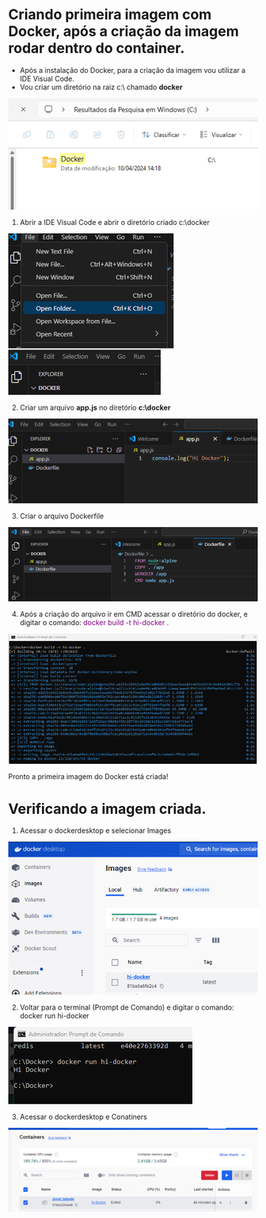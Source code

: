 # Criando primeira imagem com Docker, após a criação da imagem rodar dentro do container.

- Após a instalação do Docker, para a criação da imagem vou utilizar a IDE Visual Code.
- Vou criar um diretório na raiz c:\ chamado <b>docker</b>

<img src="https://github.com/JosiTubaroski/PrimeiraImagem/blob/main/img/01_Diretorio.png">

1) Abrir a IDE Visual Code e abrir o diretório criado c:\docker

<img src="https://github.com/JosiTubaroski/PrimeiraImagem/blob/main/img/02_Acessar_IDE_Docker.png">

<img src="https://github.com/JosiTubaroski/PrimeiraImagem/blob/main/img/03_Docker.png">

2) Criar um arquivo <b>app.js</b> no diretório <b>c:\docker</b>

<img src="https://github.com/JosiTubaroski/PrimeiraImagem/blob/main/img/04_NodeJS.png">

3) Criar o arquivo Dockerfile

<img src="https://github.com/JosiTubaroski/PrimeiraImagem/blob/main/img/05_Criar_DockerFile.png">

4) Após a criação do arquivo ir em CMD acessar o diretório do docker, e digitar o comando: <span style="color:purple">docker build -t hi-docker .</span>

<img src="https://github.com/JosiTubaroski/PrimeiraImagem/blob/main/img/06_Comando_CriarImagem.png">

Pronto a primeira imagem do Docker está criada!

# Verificando a imagem criada.

1) Acessar o dockerdesktop e selecionar Images

<img src="https://github.com/JosiTubaroski/PrimeiraImagem/blob/main/07_Imagem_DockerDesktop.png">

2) Voltar para o terminal (Prompt de Comando) e digitar o comando:  docker run hi-docker

<img src="https://github.com/JosiTubaroski/PrimeiraImagem/blob/main/img/08_Hi_Docker.png">

3) Acessar o dockerdesktop e Conatiners

 <img src="https://github.com/JosiTubaroski/PrimeiraImagem/blob/main/img/09_Container_Criado.png">  
   



   
   

   


   

   

  
